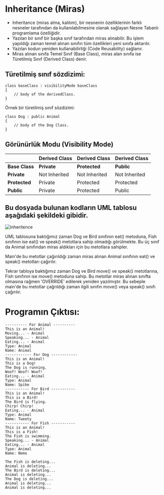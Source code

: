 # Inheritance (Miras)

* Inheritance (miras alma, kalıtım), bir nesnenin özelliklerinin farklı nesneler tarafından da kullanılabilmesine olanak sağlayan Nesne Tabanlı programlama özelliğidir. 
* Yazılan bir sınıf bir başka sınıf tarafından miras alınabilir. Bu işlem yapıldığı zaman temel alınan sınıfın tüm özellikleri yeni sınıfa aktarılır.
* Yazılan kodun yeniden kullanabilirliği (Code Reusability) sağlanır.
* Miras alınan sınıfa Temel Sınıf (Base Class), miras alan sınıfa ise Türetilmiş Sınıf (Derived Class) denir.

## Türetilmiş sınıf sözdizimi:
````
class baseClass : visibilityMode baseClass
{  
    // body of the derivedClass.  
}  
````
Örnek bir türetilmiş sınıf sözdizimi:
````
class Dog : public Animal
{  
    // body of the Dog Class.  
}  
````
## Görünürlük Modu (Visibility Mode)

|                 | Derived Class | Derived Class |Derived Class |
| --------------- | ------------- | ------------- | ------------ |
|  **Base Class** |  **Private**  | **Protected** |  **Public**  |
|    **Private**  | Not Inherited | Not Inherited | Not Inherited|           
|   **Protected** |     Private   |   Protected   |   Protected  |
|     **Public**  |    Private    |   Protected   |    Public    |



## Bu dosyada bulunan kodların UML tablosu aşağıdaki şekildeki gibidir.
![inheritence](https://user-images.githubusercontent.com/53192718/101810147-7c4c3880-3b29-11eb-9b5b-5cf8c469b175.png)


UML tablosuna baktığımız zaman Dog ve Bird sınıfının eat() metoduna, Fish sınıfının ise eat() ve speak() metotlara sahip olmadığı görülmekte. Bu üç sınıf da 
Animal sınıfından miras aldıkları için bu metotlara sahipler.

Main'de bu metotlar çağırıldığı zaman miras alınan Animal sınıfının eat() ve speak() metotları çağırılır.

Tekrar tabloya baktığımız zaman Dog ve Bird move() ve speak() metotlarına, Fish sınıfının ise move() metoduna sahip. Bu metotlar miras alınan sınıfta olmasına rağmen
'OVERRIDE' edilerek yeniden yazılmıştır. Bu sebeple main'de bu metotlar çağrıldığı zaman ilgili sınıfın move() veya speak() sınıfı çağırılır.

# Programın Çıktısı:
````
---------- For Animal ----------
This is an Animal!
Moving... - Animal
Speaking... - Animal
Eating... - Animal
Type: Animal
Name: Animal
------------ For Dog ------------
This is an Animal!
This is a Dog!
The Dog is running.
Woof! Woof! Woof!
Eating... - Animal
Type: Animal
Name: Spike
----------- For Bird -----------
This is an Animal!
This is a Bird!
The Bird is flying.
Chirp! Chirp!
Eating... - Animal
Type: Animal
Name: Tweety
----------- For Fish -----------
This is an Animal!
This is a Fish!
The Fish is swimming.
Speaking... - Animal
Eating... - Animal
Type: Animal
Name: Nemo

The Fish is deleting...
Animal is deleting...
The Bird is deleting...
Animal is deleting...
The Dog is deleting...
Animal is deleting...
Animal is deleting...
````
